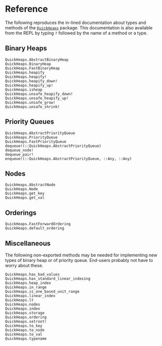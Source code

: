 # Reference

The following reproduces the in-lined documentation about types and methods of the
[`QuickHeaps`](https://github.com/emmt/QuickHeaps.jl) package. This documentation is also
available from the REPL by typing `?` followed by the name of a method or a type.

## Binary Heaps

```@docs
QuickHeaps.AbstractBinaryHeap
QuickHeaps.BinaryHeap
QuickHeaps.FastBinaryHeap
QuickHeaps.heapify
QuickHeaps.heapify!
QuickHeaps.heapify_down!
QuickHeaps.heapify_up!
QuickHeaps.isheap
QuickHeaps.unsafe_heapify_down!
QuickHeaps.unsafe_heapify_up!
QuickHeaps.unsafe_grow!
QuickHeaps.unsafe_shrink!
```

## Priority Queues

```@docs
QuickHeaps.AbstractPriorityQueue
QuickHeaps.PriorityQueue
QuickHeaps.FastPriorityQueue
dequeue!(::QuickHeaps.AbstractPriorityQueue)
dequeue_node!
dequeue_pair!
enqueue!(::QuickHeaps.AbstractPriorityQueue, ::Any, ::Any)
```

## Nodes

```@docs
QuickHeaps.AbstractNode
QuickHeaps.Node
QuickHeaps.get_key
QuickHeaps.get_val
```

## Orderings

```@docs
QuickHeaps.FastForwardOrdering
QuickHeaps.default_ordering
```

## Miscellaneous

The following non-exported methods may be needed for implementing new types of binary heap
or of priority queue. End-users probably not have to worry about these.

```@docs
QuickHeaps.has_bad_values
QuickHeaps.has_standard_linear_indexing
QuickHeaps.heap_index
QuickHeaps.in_range
QuickHeaps.is_one_based_unit_range
QuickHeaps.linear_index
QuickHeaps.lt
QuickHeaps.nodes
QuickHeaps.index
QuickHeaps.storage
QuickHeaps.ordering
QuickHeaps.setroot!
QuickHeaps.to_key
QuickHeaps.to_node
QuickHeaps.to_val
QuickHeaps.typename
```
